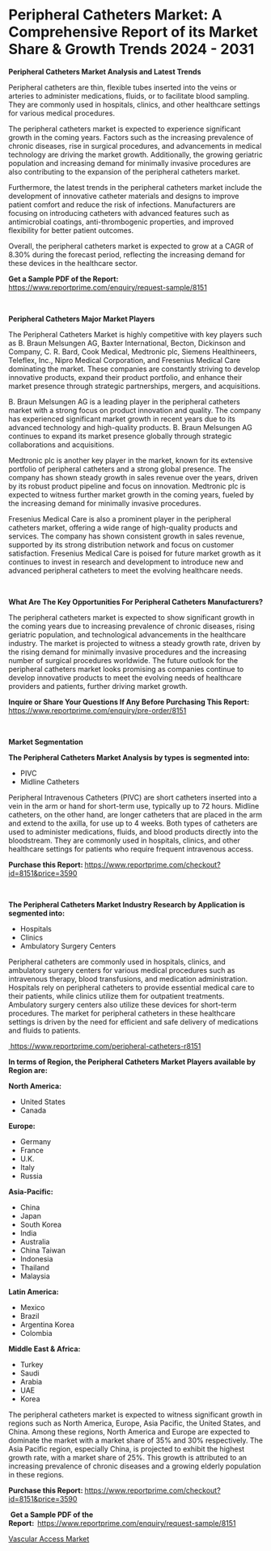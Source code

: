 <p><h1>Peripheral Catheters Market: A Comprehensive Report of its Market Share & Growth Trends 2024 - 2031</h1></p><p><strong>Peripheral Catheters Market Analysis and Latest Trends</strong></p>
<p><p>Peripheral catheters are thin, flexible tubes inserted into the veins or arteries to administer medications, fluids, or to facilitate blood sampling. They are commonly used in hospitals, clinics, and other healthcare settings for various medical procedures.</p><p>The peripheral catheters market is expected to experience significant growth in the coming years. Factors such as the increasing prevalence of chronic diseases, rise in surgical procedures, and advancements in medical technology are driving the market growth. Additionally, the growing geriatric population and increasing demand for minimally invasive procedures are also contributing to the expansion of the peripheral catheters market.</p><p>Furthermore, the latest trends in the peripheral catheters market include the development of innovative catheter materials and designs to improve patient comfort and reduce the risk of infections. Manufacturers are focusing on introducing catheters with advanced features such as antimicrobial coatings, anti-thrombogenic properties, and improved flexibility for better patient outcomes.</p><p>Overall, the peripheral catheters market is expected to grow at a CAGR of 8.30% during the forecast period, reflecting the increasing demand for these devices in the healthcare sector.</p></p>
<p><strong>Get a Sample PDF of the Report:&nbsp;</strong> <a href="https://www.reportprime.com/enquiry/request-sample/8151">https://www.reportprime.com/enquiry/request-sample/8151</a></p>
<p>&nbsp;</p>
<p><strong>Peripheral Catheters Major Market Players</strong></p>
<p><p>The Peripheral Catheters Market is highly competitive with key players such as B. Braun Melsungen AG, Baxter International, Becton, Dickinson and Company, C. R. Bard, Cook Medical, Medtronic plc, Siemens Healthineers, Teleflex, Inc., Nipro Medical Corporation, and Fresenius Medical Care dominating the market. These companies are constantly striving to develop innovative products, expand their product portfolio, and enhance their market presence through strategic partnerships, mergers, and acquisitions.</p><p>B. Braun Melsungen AG is a leading player in the peripheral catheters market with a strong focus on product innovation and quality. The company has experienced significant market growth in recent years due to its advanced technology and high-quality products. B. Braun Melsungen AG continues to expand its market presence globally through strategic collaborations and acquisitions.</p><p>Medtronic plc is another key player in the market, known for its extensive portfolio of peripheral catheters and a strong global presence. The company has shown steady growth in sales revenue over the years, driven by its robust product pipeline and focus on innovation. Medtronic plc is expected to witness further market growth in the coming years, fueled by the increasing demand for minimally invasive procedures.</p><p>Fresenius Medical Care is also a prominent player in the peripheral catheters market, offering a wide range of high-quality products and services. The company has shown consistent growth in sales revenue, supported by its strong distribution network and focus on customer satisfaction. Fresenius Medical Care is poised for future market growth as it continues to invest in research and development to introduce new and advanced peripheral catheters to meet the evolving healthcare needs.</p></p>
<p>&nbsp;</p>
<p><strong>What Are The Key Opportunities For Peripheral Catheters Manufacturers?</strong></p>
<p><p>The peripheral catheters market is expected to show significant growth in the coming years due to increasing prevalence of chronic diseases, rising geriatric population, and technological advancements in the healthcare industry. The market is projected to witness a steady growth rate, driven by the rising demand for minimally invasive procedures and the increasing number of surgical procedures worldwide. The future outlook for the peripheral catheters market looks promising as companies continue to develop innovative products to meet the evolving needs of healthcare providers and patients, further driving market growth.</p></p>
<p><strong>Inquire or Share Your Questions If Any Before Purchasing This Report:</strong> <a href="https://www.reportprime.com/enquiry/pre-order/8151">https://www.reportprime.com/enquiry/pre-order/8151</a></p>
<p>&nbsp;</p>
<p><strong>Market Segmentation</strong></p>
<p><strong>The Peripheral Catheters Market Analysis by types is segmented into:</strong></p>
<p><ul><li>PIVC</li><li>Midline Catheters</li></ul></p>
<p><p>Peripheral Intravenous Catheters (PIVC) are short catheters inserted into a vein in the arm or hand for short-term use, typically up to 72 hours. Midline catheters, on the other hand, are longer catheters that are placed in the arm and extend to the axilla, for use up to 4 weeks. Both types of catheters are used to administer medications, fluids, and blood products directly into the bloodstream. They are commonly used in hospitals, clinics, and other healthcare settings for patients who require frequent intravenous access.</p></p>
<p><strong>Purchase this Report:&nbsp;</strong><a href="https://www.reportprime.com/checkout?id=8151&price=3590">https://www.reportprime.com/checkout?id=8151&price=3590</a></p>
<p>&nbsp;</p>
<p><strong>The Peripheral Catheters Market Industry Research by Application is segmented into:</strong></p>
<p><ul><li>Hospitals</li><li>Clinics</li><li>Ambulatory Surgery Centers</li></ul></p>
<p><p>Peripheral catheters are commonly used in hospitals, clinics, and ambulatory surgery centers for various medical procedures such as intravenous therapy, blood transfusions, and medication administration. Hospitals rely on peripheral catheters to provide essential medical care to their patients, while clinics utilize them for outpatient treatments. Ambulatory surgery centers also utilize these devices for short-term procedures. The market for peripheral catheters in these healthcare settings is driven by the need for efficient and safe delivery of medications and fluids to patients.</p></p>
<p><a href="https://www.reportprime.com/peripheral-catheters-r8151">&nbsp;https://www.reportprime.com/peripheral-catheters-r8151</a></p>
<p><strong>In terms of Region, the Peripheral Catheters Market Players available by Region are:</strong></p>
<p>
    <p> <strong> North America: </strong>
        <ul>
            <li>United States</li>
            <li>Canada</li>
        </ul>
        </p> 
    <p> <strong> Europe: </strong>
        <ul>
            <li>Germany</li>
            <li>France</li>
            <li>U.K.</li>
            <li>Italy</li>
            <li>Russia</li>
        </ul>
        </p> 
    <p> <strong> Asia-Pacific: </strong>
        <ul>
            <li>China</li>
            <li>Japan</li>
            <li>South Korea</li>
            <li>India</li>
            <li>Australia</li>
            <li>China Taiwan</li>
            <li>Indonesia</li>
            <li>Thailand</li>
            <li>Malaysia</li>
        </ul>
        </p> 
    <p> <strong> Latin America: </strong>
        <ul>
            <li>Mexico</li>
            <li>Brazil</li>
            <li>Argentina Korea</li>
            <li>Colombia</li>
        </ul>
        </p> 
    <p> <strong> Middle East & Africa: </strong>
        <ul>
            <li>Turkey</li>
            <li>Saudi</li>
            <li>Arabia</li>
            <li>UAE</li>
            <li>Korea</li>
        </ul>
    </p>
    </p>
<p><p>The peripheral catheters market is expected to witness significant growth in regions such as North America, Europe, Asia Pacific, the United States, and China. Among these regions, North America and Europe are expected to dominate the market with a market share of 35% and 30% respectively. The Asia Pacific region, especially China, is projected to exhibit the highest growth rate, with a market share of 25%. This growth is attributed to an increasing prevalence of chronic diseases and a growing elderly population in these regions.</p></p>
<p><strong>Purchase this Report: </strong><a href="https://www.reportprime.com/checkout?id=8151&price=3590">https://www.reportprime.com/checkout?id=8151&price=3590</a></p>
<p>&nbsp;<strong>Get a Sample PDF of the Report:&nbsp;&nbsp;</strong><a href="https://www.reportprime.com/enquiry/request-sample/8151">https://www.reportprime.com/enquiry/request-sample/8151</a></p>
<p><strong></strong></p>
<p><p><a href="https://github.com/dx0328/Market-Research-Report-List-4/blob/main/vascular-access-market.md">Vascular Access Market</a></p></p>